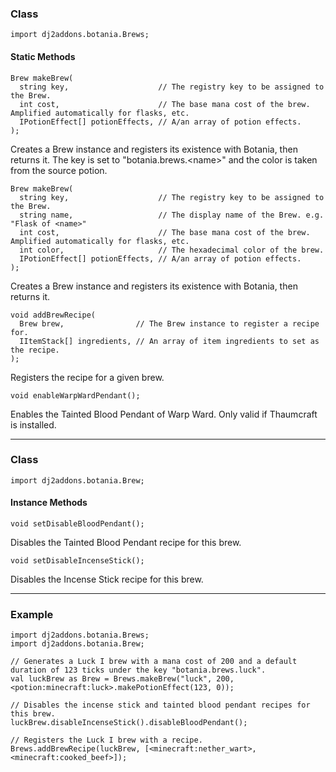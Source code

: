 ### Class

```zenscript
import dj2addons.botania.Brews;
```

#### Static Methods

```zenscript
Brew makeBrew(
  string key,                    // The registry key to be assigned to the Brew.
  int cost,                      // The base mana cost of the brew. Amplified automatically for flasks, etc.
  IPotionEffect[] potionEffects, // A/an array of potion effects.
);
```

Creates a Brew instance and registers its existence with Botania, then returns it.
The key is set to "botania.brews.\<name\>" and the color is taken from the source potion.

```zenscript
Brew makeBrew(
  string key,                    // The registry key to be assigned to the Brew.
  string name,                   // The display name of the Brew. e.g. "Flask of <name>"
  int cost,                      // The base mana cost of the brew. Amplified automatically for flasks, etc.
  int color,                     // The hexadecimal color of the brew.
  IPotionEffect[] potionEffects, // A/an array of potion effects.
);
```

Creates a Brew instance and registers its existence with Botania, then returns it.

```zenscript
void addBrewRecipe(
  Brew brew,                // The Brew instance to register a recipe for.
  IItemStack[] ingredients, // An array of item ingredients to set as the recipe.
);
```

Registers the recipe for a given brew.

```zenscript
void enableWarpWardPendant();
```

Enables the Tainted Blood Pendant of Warp Ward. Only valid if Thaumcraft is installed.




---

### Class

```zenscript
import dj2addons.botania.Brew;
```

#### Instance Methods

```zenscript
void setDisableBloodPendant();
```

Disables the Tainted Blood Pendant recipe for this brew.

```zenscript
void setDisableIncenseStick();
```

Disables the Incense Stick recipe for this brew.



---

### Example
```zenscript
import dj2addons.botania.Brews;
import dj2addons.botania.Brew;

// Generates a Luck I brew with a mana cost of 200 and a default duration of 123 ticks under the key "botania.brews.luck".
val luckBrew as Brew = Brews.makeBrew("luck", 200, <potion:minecraft:luck>.makePotionEffect(123, 0));

// Disables the incense stick and tainted blood pendant recipes for this brew.
luckBrew.disableIncenseStick().disableBloodPendant();

// Registers the Luck I brew with a recipe.
Brews.addBrewRecipe(luckBrew, [<minecraft:nether_wart>, <minecraft:cooked_beef>]);
```
